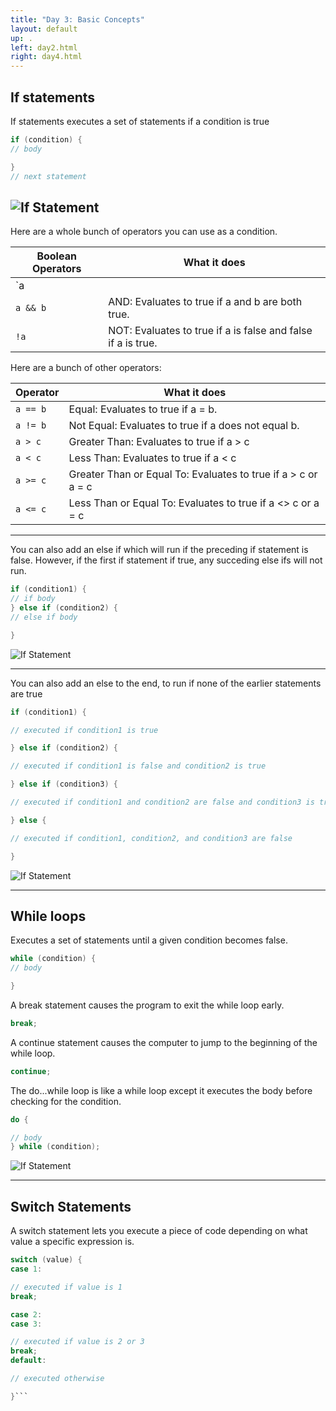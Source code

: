 ```yaml
---
title: "Day 3: Basic Concepts"
layout: default
up: .
left: day2.html
right: day4.html
---
```


## If statements
If statements executes a set of statements if a condition is true

```java
if (condition) {
// body

}
// next statement
```
![If Statement](/images/basicIfStatement.png "Basic If Statement")
---
Here are a whole bunch of operators you can use as a condition.

|Boolean Operators | What it does |
|---|---|
| `a || b` | OR: Evaluates to true if a or b is true. |
| `a && b` | AND: Evaluates to true if a and b are both true. |
| `!a` | NOT: Evaluates to true if a is false and false if a is true. |

Here are a bunch of other operators:

| Operator | What it does |
|---|---|
| `a == b` | Equal: Evaluates to true if a = b. |
| `a != b` | Not Equal: Evaluates to true if a does not equal b. |
| `a > c` | Greater Than: Evaluates to true if a > c |
| `a < c` | Less Than: Evaluates to true if a < c |
| `a >= c` | Greater Than or Equal To: Evaluates to true if a > c or a = c |
| `a <= c` | Less Than or Equal To: Evaluates to true if a <> c or a = c |

___

You can also add an else if which will run if the preceding if statement is false. However, if the first if statement if true, any succeding else ifs will not run.
```java
if (condition1) {
// if body
} else if (condition2) {
// else if body

}
```

![If Statement](/images/elseIfIfStatement.png "Else If If Statement")

___

You can also add an else to the end, to run if none of the earlier statements are true
```java
if (condition1) {

// executed if condition1 is true

} else if (condition2) {

// executed if condition1 is false and condition2 is true

} else if (condition3) {

// executed if condition1 and condition2 are false and condition3 is true

} else {

// executed if condition1, condition2, and condition3 are false

}
```
![If Statement](/images/chonkIfStatement.png "Else If If Statement")

---
## While loops

Executes a set of statements until a given condition becomes false.

```java
while (condition) {
// body

}
```
A break statement causes the program to exit the while loop early.
```java
break;
```
A continue statement causes the computer to jump to the beginning of the while loop.
```java
continue;
```
The do...while loop is like a while loop except it executes the body before checking for
the condition.

```java
do {

// body
} while (condition);
```
![If Statement](/images/doWhile.png "Do while outline")

---

## Switch Statements
A switch statement lets you execute a piece of code depending on what value a specific
expression is.
```java
switch (value) {
case 1:

// executed if value is 1
break;

case 2:
case 3:

// executed if value is 2 or 3
break;
default:

// executed otherwise

}```

